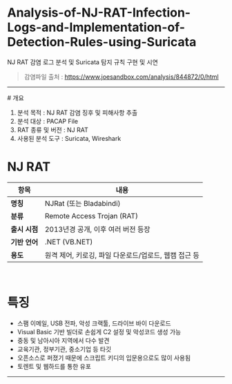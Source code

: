 # Analysis-of-NJ-RAT-Infection-Logs-and-Implementation-of-Detection-Rules-using-Suricata
NJ RAT 감염 로그 분석 및 Suricata 탐지 규칙 구현 및 시연

> 감염파일 출처 : https://www.joesandbox.com/analysis/844872/0/html

<hr>
# 개요 

1. 분석 목적 : NJ RAT 감염 징후 및 피해사항 추출
2. 분석 대상 : PACAP File
3. RAT 종류 및 버전 : NJ RAT
4. 사용된 분석 도구 : Suricata, Wireshark

# NJ RAT

| 항목       | 내용                                                                 |
|------------|----------------------------------------------------------------------|
| **명칭**   | NJRat (또는 Bladabindi)                                              |
| **분류**   | Remote Access Trojan (RAT)                                           |
| **출시 시점** | 2013년경 공개, 이후 여러 버전 등장                                  |
| **기반 언어** | .NET (VB.NET)                                                      |
| **용도**   | 원격 제어, 키로깅, 파일 다운로드/업로드, 웹캠 접근 등                 |

<br>

# 특징
- 스팸 이메일, USB 전파, 악성 크랙툴, 드라이브 바이 다운로드
- Visual Basic 기반 빌더로 손쉽게 C2 설정 및 악성코드 생성 가능
- 중동 및 남아시아 지역에서 다수 발견
- 교육기관, 정부기관, 중소기업 등 타깃
- 오픈소스로 퍼졌기 때문에 스크립트 키디의 입문용으로도 많이 사용됨
- 토렌트 및 웹하드를 통한 유포

<hr>
